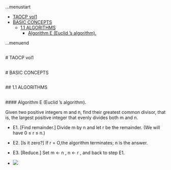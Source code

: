 ...menustart

 - [TAOCP vol1](#ef556f8430878dce1c4748706e6134b4)
 - [BASIC CONCEPTS](#df75a5f0aea7cf7cc075da817b518350)
	 - [1.1 ALGORITHMS](#ea17b4667598db12d332dcfb28af6d6f)
		 - [Algorithm E (Euclid ’s algorithm).](#98230acef1ea79f00d054abf063049b8)

...menuend



<h2 id="ef556f8430878dce1c4748706e6134b4"></h2>
# TAOCP vol1

<h2 id="df75a5f0aea7cf7cc075da817b518350"></h2>
# BASIC CONCEPTS

<h2 id="ea17b4667598db12d332dcfb28af6d6f"></h2>
## 1.1 ALGORITHMS

<h2 id="98230acef1ea79f00d054abf063049b8"></h2>
#### Algorithm E (Euclid ’s algorithm). 

Given two positive integers m and n, find their greatest common divisor, that is, the largest positive integer that evenly divides both m and n.

 - E1. [Find remainder.] Divide m by n and let r be the remainder. (We will have 0 ≤ r ≤ n.)
 - E2. [Is it zero?] If r = O,the algorithm terminates; n is the answer.
 - E3. [Reduce.] Set m ← n , n ← r , and back to step E1.

 - ![](https://raw.githubusercontent.com/mebusy/notes/master/imgs/TAOCP_F1.png)

